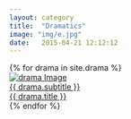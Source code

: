 ```yaml
---
layout: category
title:  "Dramatics"
image: "img/e.jpg"
date:   2015-04-21 12:12:12
---
```

<section class="no-padding" id="portfolio">
    <div class="container-fluid">
        <div class="row no-gutter">
            {% for drama in site.drama %}
                <div class="col-lg-4 col-sm-6">
                    <a href="{{ drama.url }}" class="portfolio-box">
                        <img src="{{ drama.image }}" class="img-responsive" alt="drama Image">
                        <div class="portfolio-box-caption">
                            <div class="portfolio-box-caption-content">
                                <div class="project-category text-faded">
                                    {{ drama.subtitle }}
                                </div>
                                <div class="project-name">
                                    {{ drama.title }}
                                </div>
                            </div>
                        </div>
                    </a>
                </div>
            {% endfor %}
        </div>
    </div>
</section>

